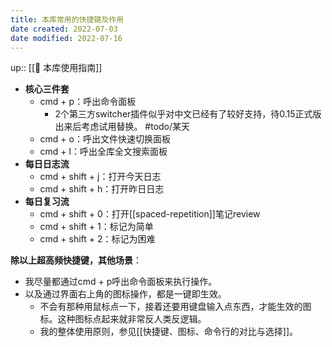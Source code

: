 ```yaml
---
title: 本库常用的快捷键及作用
date created: 2022-07-03
date modified: 2022-07-16
---
```


up:: [[🧰 本库使用指南]]

- **核心三件套**
	- cmd + p：呼出命令面板
		- 2个第三方switcher插件似乎对中文已经有了较好支持，待0.15正式版出来后考虑试用替换。 #todo/某天
	- cmd + o：呼出文件快速切换面板
	- cmd + l：呼出全库全文搜索面板
- **每日日志流**
	- cmd + shift + j：打开今天日志
	- cmd + shift + h：打开昨日日志
- **每日复习流**
	- cmd + shift + 0：打开[[spaced-repetition]]笔记review
	- cmd + shift + 1：标记为简单
	- cmd + shift + 2：标记为困难

**除以上超高频快捷键，其他场景**：

- 我尽量都通过cmd + p呼出命令面板来执行操作。
- 以及通过界面右上角的图标操作，都是一键即生效。
	- 不会有那种用鼠标点一下，接着还要用键盘输入点东西，才能生效的图标。这种图标点起来就非常反人类反逻辑。
	- 我的整体使用原则，参见[[快捷键、图标、命令行的对比与选择]]。
